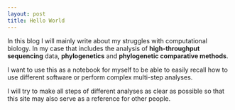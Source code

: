 ```yaml
---
layout: post
title: Hello World
---
```


In this blog I will mainly write about my struggles with computational biology. In my case that includes the analysis of **high-throughput sequencing** data, **phylogenetics** and **phylogenetic comparative methods**. 

I want to use this as a notebook for myself to be able to easily recall how to use different software or perform complex multi-step analyses. 

I will try to make all steps of different analyses as clear as possible so that this site may also serve as a reference for other people.

